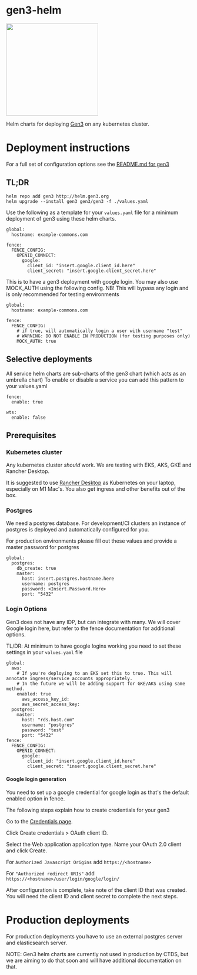 
# gen3-helm
<img src="docs/images/gen3-blue-dark.png" width=250px>


Helm charts for deploying [Gen3](https://gen3.org) on any kubernetes cluster.

# Deployment instructions
For a full set of configuration options see the [README.md for gen3](./helm/gen3/README.md)

## TL;DR 
```
helm repo add gen3 http://helm.gen3.org
helm upgrade --install gen3 gen3/gen3 -f ./values.yaml 
```

Use the following as a template for your `values.yaml` file for a minimum deployment of gen3 using these helm charts.



```
global:
  hostname: example-commons.com

fence: 
  FENCE_CONFIG:
    OPENID_CONNECT:
      google:
        client_id: "insert.google.client_id.here"
        client_secret: "insert.google.client_secret.here"
```

This is to have a gen3 deployment with google login. You may also use MOCK_AUTH using the following config. NB! This will bypass any login and is only recommended for testing environments


```
global:
  hostname: example-commons.com

fence: 
  FENCE_CONFIG:
    # if true, will automatically login a user with username "test"
    # WARNING: DO NOT ENABLE IN PRODUCTION (for testing purposes only)
    MOCK_AUTH: true
```


## Selective deployments 
All service helm charts are sub-charts of the gen3 chart (which acts as an umbrella chart)
To enable or disable a service you can add this pattern to your values.yaml

```
fence:
  enable: true

wts:
  enable: false
```


## Prerequisites

### Kubernetes cluster
Any kubernetes cluster _should_ work. We are testing with EKS, AKS, GKE and Rancher Desktop. 

It is suggested to use [Rancher Desktop](https://rancherdesktop.io/) as Kubernetes on your laptop, especially on M1 Mac's. You also get ingress and other benefits out of the box. 

### Postgres 
We need a postgres database. For development/CI clusters an instance of postgres is deployed and automatically configured for you.

For production environments please fill out these values and provide a master password for postgres

```
global:
  postgres:
    db_create: true
    master:
      host: insert.postgres.hostname.here
      username: postgres
      password: <Insert.Password.Here>
      port: "5432"
```


### Login Options
Gen3 does not have any IDP, but can integrate with many. We will cover Google login here, but refer to the fence documentation for additional options. 

TL/DR: At minimum to have google logins working you need to set these settings in your `values.yaml` file

```
global:
  aws:
    # If you're deploying to an EKS set this to true. This will annotate ingress/service accounts appropriately. 
    # In the future we will be adding support for GKE/AKS using same method.
    enabled: true
      aws_access_key_id: 
      aws_secret_access_key:
  postgres:
    master:
      host: "rds.host.com"
      username: "postgres"
      password: "test"
      port: "5432"
fence: 
  FENCE_CONFIG:
    OPENID_CONNECT:
      google:
        client_id: "insert.google.client_id.here"
        client_secret: "insert.google.client_secret.here"
```


#### Google login generation

You need to set up a google credential for google login as that's the default enabled option in fence. 


The following steps explain how to create credentials for your gen3

Go to the [Credentials page](https://console.developers.google.com/apis/credentials).

Click Create credentials > OAuth client ID.

Select the Web application application type.
Name your OAuth 2.0 client and click Create.

For `Authorized Javascript Origins` add `https://<hostname>`

For `"Authorized redirect URIs"` add  `https://<hostname>/user/login/google/login/` 

After configuration is complete, take note of the client ID that was created. You will need the client ID and client secret to complete the next steps. 

# Production deployments
For production deployments you have to use an external postgres server and elasticsearch server.

NOTE: Gen3 helm charts are currently not used in production by CTDS, but we are aiming to do that soon and will have additional documentation on that.